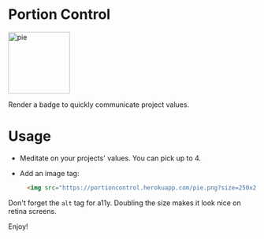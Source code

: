 # Portion Control

<img src="http://portioncontrol.herokuapp.com/pie.png?size=250x250&performance=65&readabilty=15&scalability=20" alt="pie" width=125 height=125 />


Render a badge to quickly communicate project values.


# Usage

  * Meditate on your projects' values. You can pick up to 4.

  * Add an image tag:

    ```html
      <img src="https://portioncontrol.herokuapp.com/pie.png?size=250x250&performance=65&readabilty=15&scalability=20" alt="performance=65, readability=15, and scalability=20" width=125 height=125 />
    ```

Don't forget the `alt` tag for a11y. Doubling the size makes it look nice on retina screens.

Enjoy!
